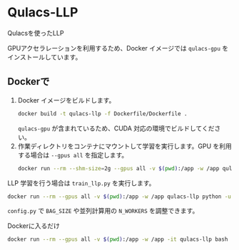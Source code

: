 # Qulacs-LLP
Qulacsを使ったLLP

GPUアクセラレーションを利用するため、Docker イメージでは `qulacs-gpu`
をインストールしています。

## Dockerで
1. Docker イメージをビルドします。
   ```bash
   docker build -t qulacs-llp -f Dockerfile/Dockerfile .
   ```
   `qulacs-gpu` が含まれているため、CUDA 対応の環境でビルドしてください。
2. 作業ディレクトリをコンテナにマウントして学習を実行します。GPU を利用する場合は `--gpus all` を指定します。
   ```bash
   docker run --rm --shm-size=2g --gpus all -v $(pwd):/app -w /app qulacs-llp python -u src/train.py
   ```

LLP 学習を行う場合は ``train_llp.py`` を実行します。
```bash
docker run --rm --gpus all -v $(pwd):/app -w /app qulacs-llp python -u src/train_llp.py
```

`config.py` で `BAG_SIZE` や並列計算用の `N_WORKERS` を調整できます。

Dockerに入るだけ
```bash
docker run --rm --gpus all -v $(pwd):/app -w /app -it qulacs-llp bash
```

